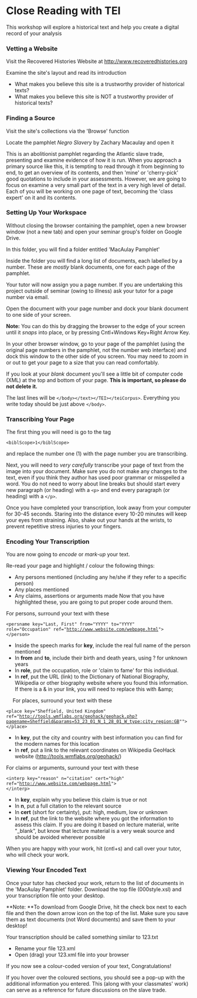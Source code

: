 # Close Reading with TEI #

This workshop will explore a historical text and help you create a digital record of your analysis

### Vetting a Website ###

Visit the Recovered Histories Website at http://www.recoveredhistories.org

Examine the site's layout and read its introduction  
+ What makes you believe this site is a trustworthy provider of historical texts?
+ What makes you believe this site is NOT a trustworthy provider of historical texts? 
 
### Finding a Source ###

Visit the site's collections via the 'Browse' function

Locate the pamphlet *Negro Slavery* by Zachary Macaulay and open it

This is an abolitionist pamphlet regarding the Atlantic slave trade, presenting and examine evidence of how it is run.  When you approach a primary source like this, it is tempting to read through it from beginning to end, to get an overview of its contents, and then 'mine' or 'cherry-pick' good quotations to include in your assessments.  However, we are going to focus on examine a very small part of the text in a very high level of detail.  Each of you will be working on one page of text, becoming the 'class expert' on it and its contents.

### Setting Up Your Workspace ###

Without closing the browser containing the pamphlet, open a new browser window (not a new tab) and open your seminar group's folder on Google Drive.
 
In this folder, you will find a folder entitled 'MacAulay Pamphlet'

Inside the folder you will find a long list of documents, each labelled by a number. These are *mostly* blank documents, one for each page of the pamphlet.
  
Your tutor will now assign you a page number. If you are undertaking this project outside of seminar (owing to illness) ask your tutor for a page number via email.

Open the document with your page number and dock your blank document to one side of your screen.

**Note:** You can do this by dragging the browser to the edge of your screen until it *snaps* into place, or by pressing Cntl+Windows Key+Right Arrow Key.

In your other browser window, go to your page of the pamphlet (using the original page numbers in the pamphlet, not the number web interface) and dock this window to the other side of you screen.  You may need to zoom in or out to get your page to a size that you can read comfortably.

If you look at your *blank* document you'll see a little bit of computer code (XML) at the top and bottom of your page.  **This is important, so please do not delete it.**  

The last lines will be 
<code>&lt;/body&gt;&lt;/text&gt;&lt;/TEI&gt;&lt;/teiCorpus&gt;</code>. Everything you write today should be just above <code>&lt;/body&gt;</code>.

### Transcribing Your Page ###

The first thing you will need is go to the tag 

<code>&lt;biblScope&gt;1&lt;/biblScope&gt;</code>

and replace the number one (1) with the page number you are transcribing.

Next, you will need to *very carefully* transcribe your page of text from the image into your document.  Make sure you do not make any changes to the text, even if you think they author has used poor grammar or misspelled a word.  You do not need to worry about line breaks but should start every new paragraph (or heading) with a <code>&lt;p&gt;</code> and end every paragraph (or heading) with a <code>&lt;/p&gt;</code>.

Once you have completed your transcription, look away from your computer for 30-45 seconds.  Staring into the distance every 10-20 minutes will keep your eyes from straining.  Also, shake out your hands at the wrists, to prevent repetitive stress injuries to your fingers.  

### Encoding Your Transcription ###

You are now going to *encode* or *mark-up* your text.  

Re-read your page and highlight / colour the following things:

+ Any persons mentioned (including any he/she if they refer to a specific person)
+ Any places mentioned
+ Any claims, assertions or arguments made
Now that you have highlighted these, you are going to put proper code around them.

For persons, surround your text with these

<code>&lt;persname key="Last, First" from="YYYY" to="YYYY" role="Occupation" ref="http://www.website.com/webpage.html"&gt; &lt;/person&gt;</code>

+ Inside the speech marks for **key**, include the real full name of the person mentioned 
+ In **from** and **to**, include their birth and death years, using ? for unknown years
+ In **role**, put the occupation, role or 'claim to fame' for this individual.  
+ In **ref**, put the URL (link) to the Dictionary of National Biography, Wikipedia or other biography website where you found this information. If there is a & in your link, you will need to replace this with &amp;amp;

 
For places, surround your text with these

<code>&lt;place key="Sheffield, United Kingdom" ref="http://tools.wmflabs.org/geohack/geohack.php?pagename=Sheffield&params=53_23_01_N_1_28_01_W_type:city_region:GB""&gt; &lt;/place&gt;</code>

+ In **key**, put the city and country with best information you can find for the modern names for this location
+ In **ref**, put a link to the relevant coordinates on Wikipedia GeoHack website (http://tools.wmflabs.org/geohack/)

For claims or arguments, surround your text with these

<code>&lt;interp key="reason" n="citation" cert="high" ref="http://www.website.com/webpage.html"&gt; &lt;/interp&gt;</code>

+ In **key**, explain why you believe this claim is true or not
+ In **n**, put a full citation to the relevant source
+ In **cert** (short for certainty), put: high, medium, low or unknown
+ In **ref**, put the link to the website where you got the information to assess this claim. If you are doing it based on lecture material, write "_blank", but know that lecture material is a very weak source and should be avoided wherever possible

When you are happy with your work, hit (cntl+s) and call over your tutor, who will check your work.

### Viewing Your Encoded Text ###

Once your tutor has checked your work, return to the list of documents in the 'MacAulay Pamphlet' folder. Download the top file (000style.xsl) and your transcription file onto your desktop.

**Note: **To download from Google Drive, hit the check box next to each file and then the down arrow icon on the top of the list. Make sure you save them as text documents (not Word documents) and save them to your desktop!

Your transcription should be called something similar to 123.txt

+ Rename your file 123.xml
+ Open (drag) your 123.xml file into your browser

If you now see a colour-coded version of your text, Congratulations!  

If you hover over the coloured sections, you should see a pop-up with the additional information you entered.  This (along with your classmates' work) can serve as a reference for future discussions on the slave trade.
